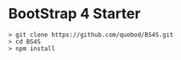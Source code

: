 # BootStrap 4 Starter

```
> git clone https://github.com/quobod/BS4S.git
> cd BS4S
> npm install
```